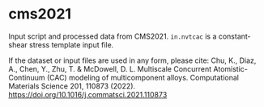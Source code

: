 # cms2021

Input script and processed data from CMS2021. `in.nvtcac` is a constant-shear stress template input file. 

If the dataset or input files are used in any form, please cite: Chu, K., Diaz, A., Chen, Y., Zhu, T. & McDowell, D. L. Multiscale Concurrent Atomistic-Continuum (CAC) modeling of multicomponent alloys. Computational Materials Science 201, 110873 (2022). https://doi.org/10.1016/j.commatsci.2021.110873
